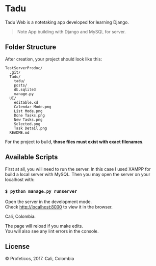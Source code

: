 # Tadu
Tadu Web is a notetaking app developed for learning Django.
> Note App building with Django and MySQL for server.


## Folder Structure

After creation, your project should look like this:

```
TestServerProdoc/
  .git/
  Tadu/
    tadu/
    posts/
    db.sqlite3
    manage.py
  UI/
    editable.xd
    Calendar Mode.png
    List Mode.png
    Done Tasks.png
    New Tasks.png
    Selected.png
    Task Detail.png
  README.md
```

For the project to build, **those files must exist with exact filenames**.

## Available Scripts

First at all, you will need to run the server. In this case I used XAMPP for build a local server with MySQL. Then you may open the server on your localhost with:

### `$ python manage.py runserver`

Open the server in the development mode.<br>
Check [http://localhost:8000](http://localhost:48000) to view it in the browser.

Cali, Colombia.

The page will reload if you make edits.<br>
You will also see any lint errors in the console.


## License

© Profeticos, 2017. Cali, Colombia

